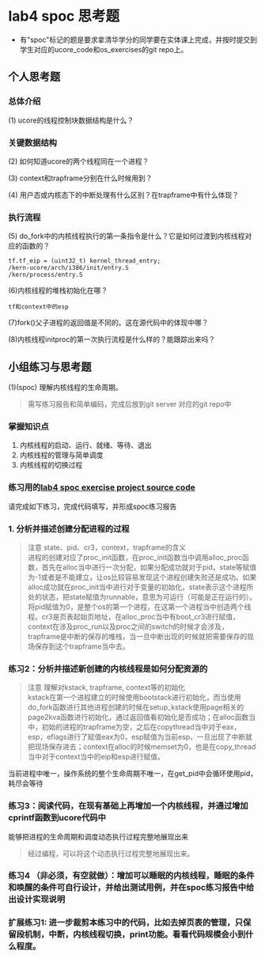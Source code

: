 # lab4 spoc 思考题

- 有"spoc"标记的题是要求拿清华学分的同学要在实体课上完成，并按时提交到学生对应的ucore_code和os_exercises的git repo上。

## 个人思考题

### 总体介绍

(1) ucore的线程控制块数据结构是什么？

### 关键数据结构

(2) 如何知道ucore的两个线程同在一个进程？

(3) context和trapframe分别在什么时候用到？

(4) 用户态或内核态下的中断处理有什么区别？在trapframe中有什么体现？

### 执行流程

(5) do_fork中的内核线程执行的第一条指令是什么？它是如何过渡到内核线程对应的函数的？
```
tf.tf_eip = (uint32_t) kernel_thread_entry;
/kern-ucore/arch/i386/init/entry.S
/kern/process/entry.S
```

(6)内核线程的堆栈初始化在哪？
```
tf和context中的esp
```

(7)fork()父子进程的返回值是不同的。这在源代码中的体现中哪？

(8)内核线程initproc的第一次执行流程是什么样的？能跟踪出来吗？

## 小组练习与思考题

(1)(spoc) 理解内核线程的生命周期。

> 需写练习报告和简单编码，完成后放到git server 对应的git repo中

### 掌握知识点
1. 内核线程的启动、运行、就绪、等待、退出
2. 内核线程的管理与简单调度
3. 内核线程的切换过程

### 练习用的[lab4 spoc exercise project source code](https://github.com/chyyuu/ucore_lab/tree/master/related_info/lab4/lab4-spoc-discuss)


请完成如下练习，完成代码填写，并形成spoc练习报告

### 1. 分析并描述创建分配进程的过程

> 注意 state、pid、cr3，context，trapframe的含义<br />
进程的创建对应了proc_init函数，在proc_init函数当中调用alloc_proc函数，首先在alloc当中进行一次分配，如果分配成功就对于pid，state等赋值为-1或者是不能建立，让os比较容易发现这个进程创建失败还是成功。如果alloc成功就在proc_init当中进行对于变量的初始化，state表示这个进程所处的状态，把state赋值为runnable，意思为可运行（可能是正在运行的）。将pid赋值为0，是整个os的第一个进程，在这第一个进程当中创造两个线程。cr3是页表起始页地址，在alloc_proc当中有boot_cr3进行赋值，context在涉及proc_run以及proc之间的switch的时候才会涉及，trapframe是中断的保存的堆栈，当一旦中断出现的时候就把需要保存的现场保存到这个trapframe当中去。

### 练习2：分析并描述新创建的内核线程是如何分配资源的

> 注意 理解对kstack, trapframe, context等的初始化<br />
kstack在第一个进程建立的时候使用bootstack进行初始化，而当使用do_fork函数进行其他进程创建的时候在setup_kstack使用page相关的page2kva函数进行初始化，通过返回值看初始化是否成功；在alloc函数当中，初始的进程的trapframe为空，之后在copythread当中对于eax，esp，eflags进行了赋值eax为0，esp赋值为当前esp，一旦出现了中断就把现场保存进去；context在alloc的时候memset为0，也是在copy_thread当中对于context当中的eip和esp进行赋值。

当前进程中唯一，操作系统的整个生命周期不唯一，在get_pid中会循环使用pid，耗尽会等待

### 练习3：阅读代码，在现有基础上再增加一个内核线程，并通过增加cprintf函数到ucore代码中
能够把进程的生命周期和调度动态执行过程完整地展现出来

> 经过编程，可以将这个动态执行过程完整地展现出来。

### 练习4 （非必须，有空就做）：增加可以睡眠的内核线程，睡眠的条件和唤醒的条件可自行设计，并给出测试用例，并在spoc练习报告中给出设计实现说明

### 扩展练习1: 进一步裁剪本练习中的代码，比如去掉页表的管理，只保留段机制，中断，内核线程切换，print功能。看看代码规模会小到什么程度。


